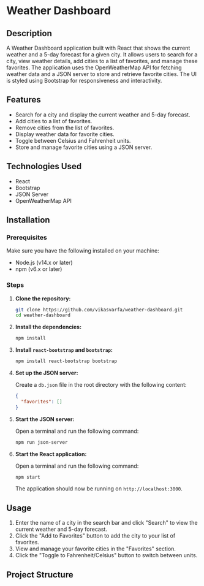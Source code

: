 # Weather Dashboard

## Description

A Weather Dashboard application built with React that shows the current weather and a 5-day forecast for a given city. It allows users to search for a city, view weather details, add cities to a list of favorites, and manage these favorites. The application uses the OpenWeatherMap API for fetching weather data and a JSON server to store and retrieve favorite cities. The UI is styled using Bootstrap for responsiveness and interactivity.

## Features

- Search for a city and display the current weather and 5-day forecast.
- Add cities to a list of favorites.
- Remove cities from the list of favorites.
- Display weather data for favorite cities.
- Toggle between Celsius and Fahrenheit units.
- Store and manage favorite cities using a JSON server.

## Technologies Used

- React
- Bootstrap
- JSON Server
- OpenWeatherMap API

## Installation

### Prerequisites

Make sure you have the following installed on your machine:

- Node.js (v14.x or later)
- npm (v6.x or later)

### Steps

1. **Clone the repository:**

    ```bash
    git clone https://github.com/vikasvarfa/weather-dashboard.git
    cd weather-dashboard
    ```

2. **Install the dependencies:**

    ```bash
    npm install
    ```

3. **Install `react-bootstrap` and `bootstrap`:**

    ```bash
    npm install react-bootstrap bootstrap
    ```

4. **Set up the JSON server:**

    Create a `db.json` file in the root directory with the following content:

    ```json
    {
      "favorites": []
    }
    ```

5. **Start the JSON server:**

    Open a terminal and run the following command:

    ```bash
    npm run json-server
    ```


6. **Start the React application:**

    Open a terminal and run the following command:

    ```bash
    npm start
    ```

    The application should now be running on `http://localhost:3000`.

## Usage

1. Enter the name of a city in the search bar and click "Search" to view the current weather and 5-day forecast.
2. Click the "Add to Favorites" button to add the city to your list of favorites.
3. View and manage your favorite cities in the "Favorites" section.
4. Click the "Toggle to Fahrenheit/Celsius" button to switch between units.

## Project Structure
 

